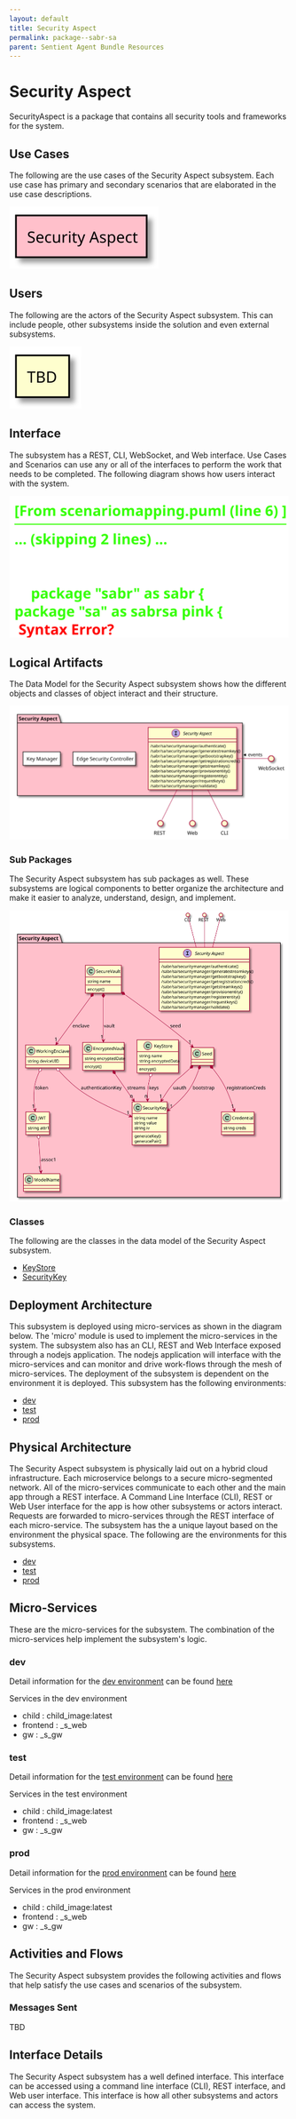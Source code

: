 ```yaml
---
layout: default
title: Security Aspect
permalink: package--sabr-sa
parent: Sentient Agent Bundle Resources
---
```


# Security Aspect

SecurityAspect is a package that contains all security tools and frameworks for the system.



## Use Cases

The following are the use cases of the Security Aspect subsystem. Each use case has primary and secondary scenarios
that are elaborated in the use case descriptions.



![UseCase Diagram](./usecases.svg)

## Users

The following are the actors of the Security Aspect subsystem. This can include people, other subsystems 
inside the solution and even external subsystems. 



![User Interaction](./userinteraction.svg)

## Interface

The subsystem has a REST, CLI, WebSocket, and Web interface. Use Cases and Scenarios can use any or all
of the interfaces to perform the work that needs to be completed. The following  diagram shows how
users interact with the system.

![Scenario Mappings Diagram](./scenariomapping.svg)



## Logical Artifacts

The Data Model for the  Security Aspect subsystem shows how the different objects and classes of object interact
and their structure.

![Sub Package Diagram](./subpackage.svg)

### Sub Packages

The Security Aspect subsystem has sub packages as well. These subsystems are logical components to better
organize the architecture and make it easier to analyze, understand, design, and implement.



![Logical Diagram](./logical.svg)

### Classes

The following are the classes in the data model of the Security Aspect subsystem.

* [KeyStore](class-KeyStore)
* [SecurityKey](class-SecurityKey)



## Deployment Architecture

This subsystem is deployed using micro-services as shown in the diagram below. The 'micro' module is
used to implement the micro-services in the system. The subsystem also has an CLI, REST and Web Interface
exposed through a nodejs application. The nodejs application will interface with the micro-services and
can monitor and drive work-flows through the mesh of micro-services. The deployment of the subsystem is 
dependent on the environment it is deployed. This subsystem has the following environments:
* [dev](environment--sabr-sa-dev)
* [test](environment--sabr-sa-test)
* [prod](environment--sabr-sa-prod)



## Physical Architecture

The Security Aspect subsystem is physically laid out on a hybrid cloud infrastructure. Each microservice belongs
to a secure micro-segmented network. All of the micro-services communicate to each other and the main app through a
REST interface. A Command Line Interface (CLI), REST or Web User interface for the app is how other subsystems or actors 
interact. Requests are forwarded to micro-services through the REST interface of each micro-service. The subsystem has
the a unique layout based on the environment the physical space. The following are the environments for this
subsystems.
* [dev](environment--sabr-sa-dev)
* [test](environment--sabr-sa-test)
* [prod](environment--sabr-sa-prod)


## Micro-Services

These are the micro-services for the subsystem. The combination of the micro-services help implement
the subsystem's logic.


### dev

Detail information for the [dev environment](environment--sabr-sa-dev)
can be found [here](environment--sabr-sa-dev)

Services in the dev environment

* child : child_image:latest
* frontend : _s_web
* gw : _s_gw


### test

Detail information for the [test environment](environment--sabr-sa-test)
can be found [here](environment--sabr-sa-test)

Services in the test environment

* child : child_image:latest
* frontend : _s_web
* gw : _s_gw


### prod

Detail information for the [prod environment](environment--sabr-sa-prod)
can be found [here](environment--sabr-sa-prod)

Services in the prod environment

* child : child_image:latest
* frontend : _s_web
* gw : _s_gw


## Activities and Flows
The Security Aspect subsystem provides the following activities and flows that help satisfy the use
cases and scenarios of the subsystem.




### Messages Sent

TBD

## Interface Details
The Security Aspect subsystem has a well defined interface. This interface can be accessed using a
command line interface (CLI), REST interface, and Web user interface. This interface is how all other
subsystems and actors can access the system.


